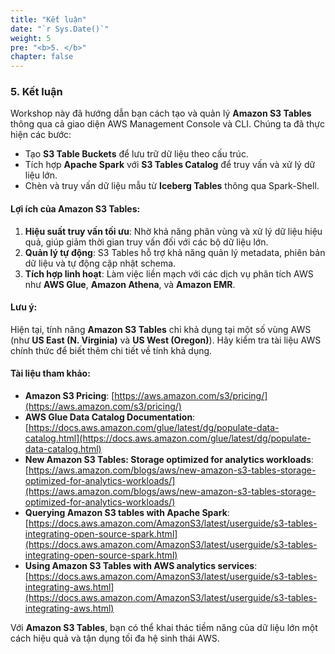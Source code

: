 ```yaml
---
title: "Kết luận"
date: "`r Sys.Date()`"
weight: 5
pre: "<b>5. </b>"
chapter: false
---
```


### 5. Kết luận

Workshop này đã hướng dẫn bạn cách tạo và quản lý **Amazon S3 Tables** thông qua cả giao diện AWS Management Console và CLI. Chúng ta đã thực hiện các bước:  
- Tạo **S3 Table Buckets** để lưu trữ dữ liệu theo cấu trúc.  
- Tích hợp **Apache Spark** với **S3 Tables Catalog** để truy vấn và xử lý dữ liệu lớn.  
- Chèn và truy vấn dữ liệu mẫu từ **Iceberg Tables** thông qua Spark-Shell.  

#### Lợi ích của Amazon S3 Tables:  
1. **Hiệu suất truy vấn tối ưu**: Nhờ khả năng phân vùng và xử lý dữ liệu hiệu quả, giúp giảm thời gian truy vấn đối với các bộ dữ liệu lớn.  
2. **Quản lý tự động**: S3 Tables hỗ trợ khả năng quản lý metadata, phiên bản dữ liệu và tự động cập nhật schema.  
3. **Tích hợp linh hoạt**: Làm việc liền mạch với các dịch vụ phân tích AWS như **AWS Glue**, **Amazon Athena**, và **Amazon EMR**.  

#### Lưu ý:  
Hiện tại, tính năng **Amazon S3 Tables** chỉ khả dụng tại một số vùng AWS (như **US East (N. Virginia)** và **US West (Oregon)**). Hãy kiểm tra tài liệu AWS chính thức để biết thêm chi tiết về tính khả dụng.  

#### Tài liệu tham khảo:  
- **Amazon S3 Pricing**: [https://aws.amazon.com/s3/pricing/](https://aws.amazon.com/s3/pricing/)  
- **AWS Glue Data Catalog Documentation**: [https://docs.aws.amazon.com/glue/latest/dg/populate-data-catalog.html](https://docs.aws.amazon.com/glue/latest/dg/populate-data-catalog.html)  
- **New Amazon S3 Tables: Storage optimized for analytics workloads**: [https://aws.amazon.com/blogs/aws/new-amazon-s3-tables-storage-optimized-for-analytics-workloads/](https://aws.amazon.com/blogs/aws/new-amazon-s3-tables-storage-optimized-for-analytics-workloads/)
- **Querying Amazon S3 tables with Apache Spark**: [https://docs.aws.amazon.com/AmazonS3/latest/userguide/s3-tables-integrating-open-source-spark.html](https://docs.aws.amazon.com/AmazonS3/latest/userguide/s3-tables-integrating-open-source-spark.html)
- **Using Amazon S3 Tables with AWS analytics services**: [https://docs.aws.amazon.com/AmazonS3/latest/userguide/s3-tables-integrating-aws.html](https://docs.aws.amazon.com/AmazonS3/latest/userguide/s3-tables-integrating-aws.html)

Với **Amazon S3 Tables**, bạn có thể khai thác tiềm năng của dữ liệu lớn một cách hiệu quả và tận dụng tối đa hệ sinh thái AWS.  